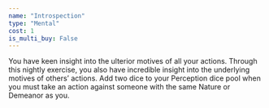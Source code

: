 ```yaml
---
name: "Introspection"
type: "Mental"
cost: 1
is_multi_buy: False
---
```


You have keen insight into the ulterior motives of all your actions. Through this nightly exercise, you also have incredible insight into the underlying motives of others’ actions. Add two dice to your Perception dice pool when you must take an action against someone with the same Nature or Demeanor as you.
